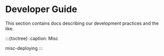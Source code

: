 # Developer Guide

This section contains docs describing our development practices and the like.

:::{toctree}
:caption: Misc

misc-deploying
:::
